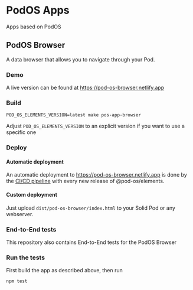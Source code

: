 # PodOS Apps

Apps based on PodOS

## PodOS Browser

A data browser that allows you to navigate through your Pod.

### Demo

A live version can be found at https://pod-os-browser.netlify.app

### Build

```shell
POD_OS_ELEMENTS_VERSION=latest make pos-app-browser
```

Adjust `POD_OS_ELEMENTS_VERSION` to an explicit version if you want to use a
specific one

### Deploy

#### Automatic deployment

An automatic deployment to https://pod-os-browser.netlify.app is done by the
[CI/CD pipeline](https://github.com/pod-os/PodOS/actions/workflows/ci-cd.yml)
with every new release of @pod-os/elements.

#### Custom deployment

Just upload `dist/pod-os-browser/index.html` to your Solid Pod or any webserver.

### End-to-End tests

This repository also contains End-to-End tests for the PodOS Browser

### Run the tests

First build the app as described above, then run

```shell
npm test
```

